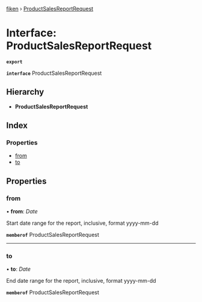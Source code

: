 [fiken](../README.md) › [ProductSalesReportRequest](productsalesreportrequest.md)

# Interface: ProductSalesReportRequest

**`export`** 

**`interface`** ProductSalesReportRequest

## Hierarchy

* **ProductSalesReportRequest**

## Index

### Properties

* [from](productsalesreportrequest.md#from)
* [to](productsalesreportrequest.md#to)

## Properties

###  from

• **from**: *Date*

Start date range for the report, inclusive, format yyyy-mm-dd

**`memberof`** ProductSalesReportRequest

___

###  to

• **to**: *Date*

End date range for the report, inclusive, format yyyy-mm-dd

**`memberof`** ProductSalesReportRequest
